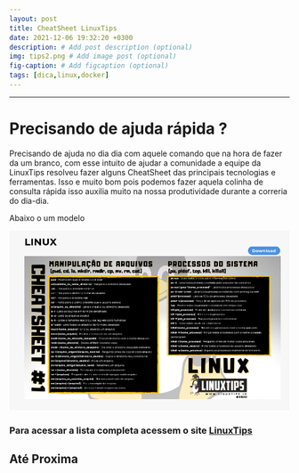 ```yaml
---
layout: post
title: CheatSheet LinuxTips 
date: 2021-12-06 19:32:20 +0300
description: # Add post description (optional)
img: tips2.png # Add image post (optional)
fig-caption: # Add figcaption (optional)
tags: [dica,linux,docker]
---
```

---
# Precisando de ajuda rápida ?

Precisando de ajuda no dia dia com aquele comando que na hora de fazer da um branco, com esse intuito de ajudar a comunidade a equipe da LinuxTips resolveu fazer alguns CheatSheet das principais tecnologias e ferramentas.
Isso e muito bom pois podemos fazer aquela colinha de consulta rápida isso auxilia muito na nossa produtividade durante a correria do dia-dia.

Abaixo o um modelo

![Linux](/assets/img/cheatsheet.png)


### Para acessar a lista completa acessem o site [LinuxTips](https://www.linuxtips.io/pages/cheatsheet)


## **Até Proxima**